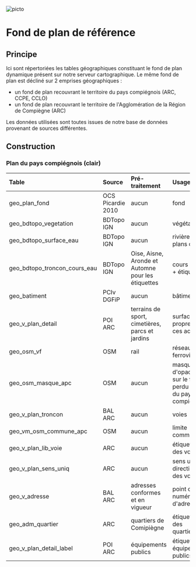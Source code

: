 ![picto](/doc/img/Logo_web-GeoCompiegnois.png)

# Fond de plan de référence

## Principe

Ici sont répertoriées les tables géographiques constituant le fond de plan dynamique présent sur notre serveur cartographique.
Le même fond de plan est décliné sur 2 emprises géographiques :
- un fond de plan recouvrant le territoire du pays compiégnois (ARC, CCPE, CCLO)
- un fond de plan recouvrant le territoire de l'Agglomération de la Région de Compiègne (ARC)

Les données utilisées sont toutes issues de notre base de données provenant de sources différentes.

## Construction

### Plan du pays compiégnois (clair)

|Table | Source | Pré-traitement | Usage | Style
|:---|:---|:---|:---|:---|
|geo_plan_fond|OCS Picardie 2010|aucun|fond|plan_light_fond_simplifie.sld|
|geo_bdtopo_vegetation|BDTopo IGN|aucun|végétation|plan_light_vegetation.sld|
|geo_bdtopo_surface_eau|BDTopo IGN|aucun|rivières, plans d'eau|plan_light_hydro_surf.sld|
|geo_bdtopo_troncon_cours_eau|BDTopo IGN|Oise, Aisne, Aronde et Automne pour les étiquettes|cours d'eau + étiquettes|plan_light_hydro_lin.sld|
|geo_batiment|PCIv DGFiP|aucun|bâtiment|plan_light_bati.sld|
|geo_v_plan_detail|POI ARC|terrains de sport, cimetières, parcs et jardins|surfaces propres à ces activités|plan_light_detail.sld|
|geo_osm_vf|OSM|rail|réseau ferroviaire|plan_light_voie_ferree.sld|
|geo_osm_masque_apc|OSM|aucun|masque d'opacité sur le fond perdu autour du pays compiégnois|plan_masque.sld|
|geo_v_plan_troncon|BAL ARC|aucun|voies|plan_light_troncon.sld|
|geo_vm_osm_commune_apc|OSM|aucun|limite communale|plan_limite_communale.sld|
|geo_v_plan_lib_voie|ARC|aucun|étiquettes des voies|plan_light_voies_label.sld|
|geo_v_plan_sens_uniq|ARC|aucun|sens unique directionnel des voies|plan_sens_unique.sld|
|geo_v_adresse|BAL ARC|adresses conformes et en vigueur|point du numéro d'adresse|bal_geo_v_adresse.sld|
|geo_adm_quartier|ARC|quartiers de Comipiègne|étiquettes des quartiers|plan_quartier_label.sld|
|geo_v_plan_detail_label|POI ARC|équipements publics|étiquettes équipements publics|plan_light_detail_label.sld|

